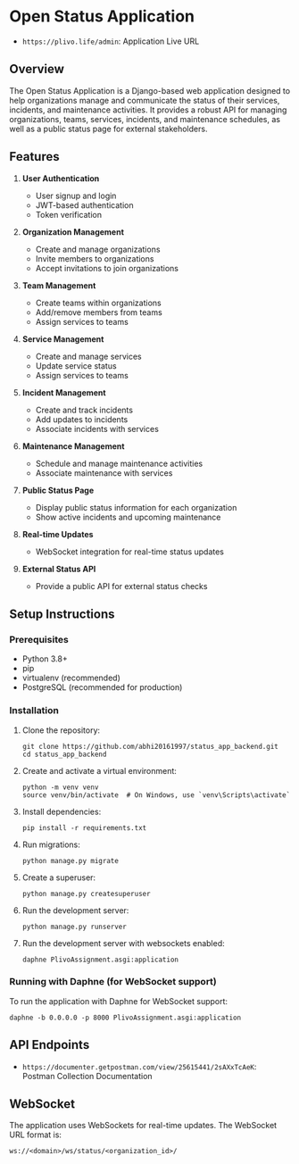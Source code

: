 # Open Status Application

- `https://plivo.life/admin`: Application Live URL

## Overview

The Open Status Application is a Django-based web application designed to help organizations manage and communicate the status of their services, incidents, and maintenance activities. It provides a robust API for managing organizations, teams, services, incidents, and maintenance schedules, as well as a public status page for external stakeholders.

## Features

1. **User Authentication**
   - User signup and login
   - JWT-based authentication
   - Token verification

2. **Organization Management**
   - Create and manage organizations
   - Invite members to organizations
   - Accept invitations to join organizations

3. **Team Management**
   - Create teams within organizations
   - Add/remove members from teams
   - Assign services to teams

4. **Service Management**
   - Create and manage services
   - Update service status
   - Assign services to teams

5. **Incident Management**
   - Create and track incidents
   - Add updates to incidents
   - Associate incidents with services

6. **Maintenance Management**
   - Schedule and manage maintenance activities
   - Associate maintenance with services

7. **Public Status Page**
   - Display public status information for each organization
   - Show active incidents and upcoming maintenance

8. **Real-time Updates**
   - WebSocket integration for real-time status updates

9. **External Status API**
   - Provide a public API for external status checks

## Setup Instructions

### Prerequisites

- Python 3.8+
- pip
- virtualenv (recommended)
- PostgreSQL (recommended for production)

### Installation

1. Clone the repository:
   ```
   git clone https://github.com/abhi20161997/status_app_backend.git
   cd status_app_backend
   ```

2. Create and activate a virtual environment:
   ```
   python -m venv venv
   source venv/bin/activate  # On Windows, use `venv\Scripts\activate`
   ```

3. Install dependencies:
   ```
   pip install -r requirements.txt
   ```

4. Run migrations:
   ```
   python manage.py migrate
   ```

5. Create a superuser:
   ```
   python manage.py createsuperuser
   ```

6. Run the development server:
   ```
   python manage.py runserver
   ```

7. Run the development server with websockets enabled:
   ```
   daphne PlivoAssignment.asgi:application
   ```

### Running with Daphne (for WebSocket support)

To run the application with Daphne for WebSocket support:

```
daphne -b 0.0.0.0 -p 8000 PlivoAssignment.asgi:application
```

## API Endpoints

- `https://documenter.getpostman.com/view/25615441/2sAXxTcAeK`: Postman Collection Documentation

## WebSocket

The application uses WebSockets for real-time updates. The WebSocket URL format is:

```
ws://<domain>/ws/status/<organization_id>/
```
